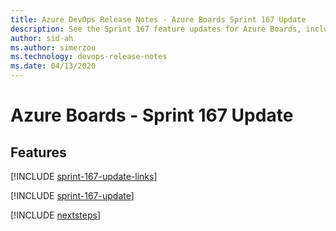 ```yaml
---
title: Azure DevOps Release Notes - Azure Boards Sprint 167 Update
description: See the Sprint 167 feature updates for Azure Boards, including next steps.
author: sid-ah
ms.author: simerzou
ms.technology: devops-release-notes
ms.date: 04/13/2020
---
```


# Azure Boards - Sprint 167 Update

## Features

[!INCLUDE [sprint-167-update-links](../includes/boards/sprint-167-update-links.md)]

[!INCLUDE [sprint-167-update](../includes/boards/sprint-167-update.md)]

[!INCLUDE [nextsteps](../includes/nextsteps.md)]
